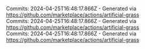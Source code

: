 Commits: 2024-04-25T16:48:17.866Z - Generated via https://github.com/marketplace/actions/artificial-grass
<br>
Commits: 2024-04-25T16:48:17.866Z - Generated via https://github.com/marketplace/actions/artificial-grass
<br>
Commits: 2024-04-25T16:48:17.866Z - Generated via https://github.com/marketplace/actions/artificial-grass
<br>
